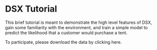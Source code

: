 # DSX Tutorial

This brief tutorial is meant to demonstrate the high level features of DSX, gain some familiarity with the environment, and train a simple model to predict the likelihood that a customer would purchase a tent.

To participate, please download the data by clicking here. 
